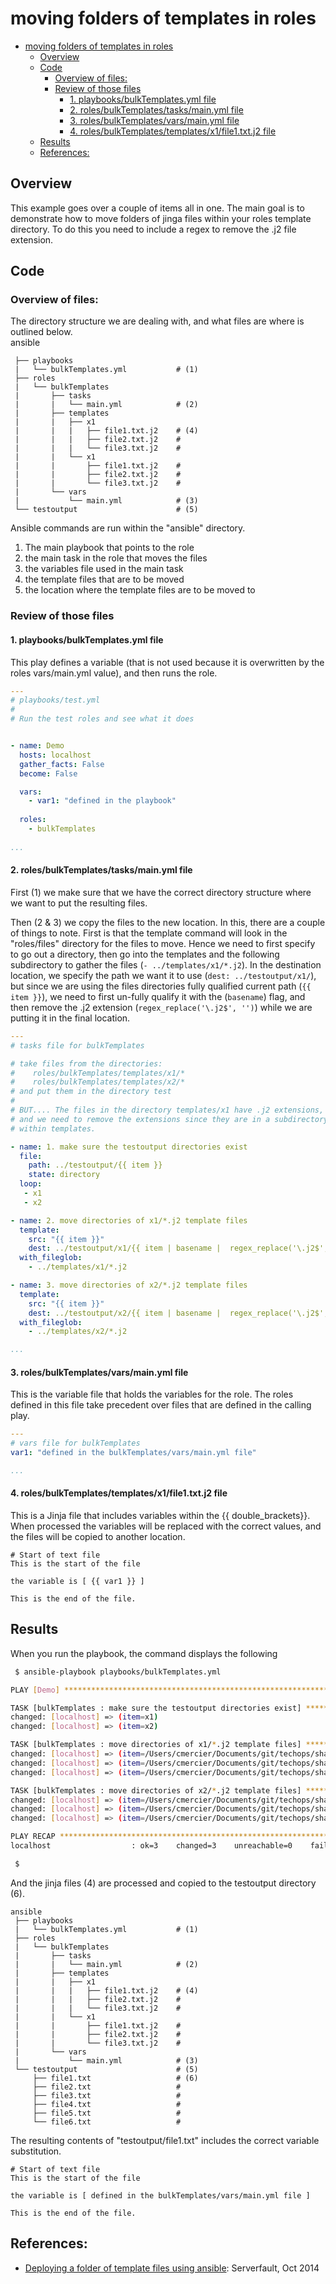 # moving folders of templates in roles
- [moving folders of templates in roles](#moving-folders-of-templates-in-roles)
  - [Overview](#overview)
  - [Code](#code)
    - [Overview of files:](#overview-of-files)
    - [Review of those files](#review-of-those-files)
      - [1. playbooks/bulkTemplates.yml file](#1-playbooksbulktemplatesyml-file)
      - [2. roles/bulkTemplates/tasks/main.yml file](#2-rolesbulktemplatestasksmainyml-file)
      - [3. roles/bulkTemplates/vars/main.yml file](#3-rolesbulktemplatesvarsmainyml-file)
      - [4. roles/bulkTemplates/templates/x1/file1.txt.j2 file](#4-rolesbulktemplatestemplatesx1file1txtj2-file)
  - [Results](#results)
  - [References:](#references)
  
## Overview
This example goes over a couple of items all in one.  The main goal is to demonstrate how to move folders of jinga files within your roles template directory.  To do this you need to include a regex to remove the .j2 file extension.  

## Code

### Overview of files: 
The directory structure we are dealing with, and what files are where is outlined below.  
ansible
```
 ├── playbooks
 |   └── bulkTemplates.yml           # (1)
 ├── roles
 |   └── bulkTemplates
 |       ├── tasks
 |       |   └── main.yml            # (2)
 |       ├── templates
 |       |   ├── x1 
 |       |   |   ├── file1.txt.j2    # (4)
 |       |   |   ├── file2.txt.j2    #
 |       |   |   └── file3.txt.j2    #
 |       |   └── x1 
 |       |       ├── file1.txt.j2    #
 |       |       ├── file2.txt.j2    #
 |       |       └── file3.txt.j2    #
 |       └── vars
 |           └── main.yml            # (3)
 └── testoutput                      # (5)
```

Ansible commands are run within the "ansible" directory.  
1. The main playbook that points to the role
2. the main task in the role that moves the files
3. the variables file used in the main task
4. the template files that are to be moved
5. the location where the template files are to be moved to

### Review of those files

#### 1. playbooks/bulkTemplates.yml file
This play defines a variable (that is not used because it is overwritten by the roles vars/main.yml value), and then runs the role. 
```yml
--- 
# playbooks/test.yml
#
# Run the test roles and see what it does


- name: Demo
  hosts: localhost
  gather_facts: False
  become: False

  vars: 
    - var1: "defined in the playbook"
  
  roles: 
    - bulkTemplates
      
...
```

#### 2. roles/bulkTemplates/tasks/main.yml file
First (1) we make sure that we have the correct directory structure where we want to put the resulting files.  

Then (2 & 3) we copy the files to the new location.  In this, there are a couple of things to note.  First is that the template command will look in the "roles/files" directory for the files to move.  Hence we need to first specify to go out a directory, then go into the templates and the following subdirectory to gather the files (`- ../templates/x1/*.j2`).  In the destination location, we specify the path we want it to use (`dest: ../testoutput/x1/`), but since we are using the files directories fully qualified current path (`{{ item }}`),  we need to first un-fully qualify it with the (`basename`) flag, and then remove the .j2 extension (`regex_replace('\.j2$', '')`) while we are putting it in the final location.  
```yml
---
# tasks file for bulkTemplates

# take files from the directories: 
#    roles/bulkTemplates/templates/x1/*
#    roles/bulkTemplates/templates/x2/*
# and put them in the directory test
# 
# BUT.... The files in the directory templates/x1 have .j2 extensions, 
# and we need to remove the extensions since they are in a subdirectory 
# within templates.  

- name: 1. make sure the testoutput directories exist
  file: 
    path: ../testoutput/{{ item }}
    state: directory
  loop: 
   - x1
   - x2

- name: 2. move directories of x1/*.j2 template files
  template: 
    src: "{{ item }}"
    dest: ../testoutput/x1/{{ item | basename |  regex_replace('\.j2$', '') }}
  with_fileglob:
    - ../templates/x1/*.j2

- name: 3. move directories of x2/*.j2 template files
  template: 
    src: "{{ item }}"
    dest: ../testoutput/x2/{{ item | basename |  regex_replace('\.j2$', '') }}
  with_fileglob:
    - ../templates/x2/*.j2

...
```

#### 3. roles/bulkTemplates/vars/main.yml file
This is the variable file that holds the variables for the role.  The roles defined in this file take precedent over files that are defined in the calling play. 
```yml
---
# vars file for bulkTemplates
var1: "defined in the bulkTemplates/vars/main.yml file"

...
```

#### 4. roles/bulkTemplates/templates/x1/file1.txt.j2 file
This is a Jinja file that includes variables within the {{ double_brackets}}.  When processed the variables will be replaced with the correct values, and the files will be copied to another location.  
```j2
# Start of text file
This is the start of the file

the variable is [ {{ var1 }} ]

This is the end of the file.
```

## Results
When you run the playbook, the command displays the following
```bash
 $ ansible-playbook playbooks/bulkTemplates.yml

PLAY [Demo] *********************************************************************************************************************************************************************************************************

TASK [bulkTemplates : make sure the testoutput directories exist] ***************************************************************************************************************************************************
changed: [localhost] => (item=x1)
changed: [localhost] => (item=x2)

TASK [bulkTemplates : move directories of x1/*.j2 template files] ***************************************************************************************************************************************************
changed: [localhost] => (item=/Users/cmercier/Documents/git/techops/shared/cmercier/ansible/roles/bulkTemplates/files/../templates/x1/file2.txt.j2)
changed: [localhost] => (item=/Users/cmercier/Documents/git/techops/shared/cmercier/ansible/roles/bulkTemplates/files/../templates/x1/file3.txt.j2)
changed: [localhost] => (item=/Users/cmercier/Documents/git/techops/shared/cmercier/ansible/roles/bulkTemplates/files/../templates/x1/file1.txt.j2)

TASK [bulkTemplates : move directories of x2/*.j2 template files] ***************************************************************************************************************************************************
changed: [localhost] => (item=/Users/cmercier/Documents/git/techops/shared/cmercier/ansible/roles/bulkTemplates/files/../templates/x2/file4.txt.j2)
changed: [localhost] => (item=/Users/cmercier/Documents/git/techops/shared/cmercier/ansible/roles/bulkTemplates/files/../templates/x2/file6.txt.j2)
changed: [localhost] => (item=/Users/cmercier/Documents/git/techops/shared/cmercier/ansible/roles/bulkTemplates/files/../templates/x2/file5.txt.j2)

PLAY RECAP **********************************************************************************************************************************************************************************************************
localhost                  : ok=3    changed=3    unreachable=0    failed=0    skipped=0    rescued=0    ignored=0

 $
```

And the jinja files (4) are processed and copied to the testoutput directory (6).  
```
ansible
 ├── playbooks
 |   └── bulkTemplates.yml           # (1)
 ├── roles
 |   └── bulkTemplates
 |       ├── tasks
 |       |   └── main.yml            # (2)
 |       ├── templates
 |       |   ├── x1 
 |       |   |   ├── file1.txt.j2    # (4)
 |       |   |   ├── file2.txt.j2    #
 |       |   |   └── file3.txt.j2    #
 |       |   └── x1 
 |       |       ├── file1.txt.j2    #
 |       |       ├── file2.txt.j2    #
 |       |       └── file3.txt.j2    #
 |       └── vars
 |           └── main.yml            # (3)
 └── testoutput                      # (5)
     ├── file1.txt                   # (6)
     ├── file2.txt                   # 
     ├── file3.txt                   # 
     ├── file4.txt                   # 
     ├── file5.txt                   # 
     └── file6.txt                   #
```

The resulting contents of "testoutput/file1.txt" includes the correct variable substitution.  
```
# Start of text file
This is the start of the file

the variable is [ defined in the bulkTemplates/vars/main.yml file ]

This is the end of the file.
```

## References: 
- [Deploying a folder of template files using ansible](https://serverfault.com/questions/578544/deploying-a-folder-of-template-files-using-ansible): Serverfault, Oct 2014